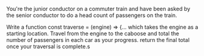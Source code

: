 You're the junior conductor on a commuter train and have been asked by the senior conductor to do a head count of passengers on the train.

Write a function const traverse = (engine) => {... which takes the engine as a starting location. Travel from the engine to the caboose and total the number of passengers in each car as your progress. return the final total once your traversal is complete.s